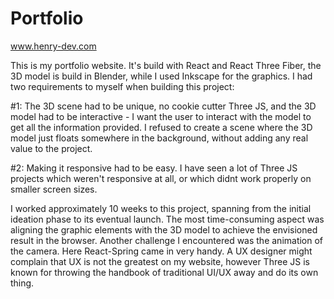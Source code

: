 # Portfolio  

www.henry-dev.com  

This is my portfolio website. It's build with React and React Three Fiber, the 3D model is build in Blender, while I used Inkscape for the graphics.
I had two requirements to myself when building this project:  

#1: The 3D scene had to be unique, no cookie cutter Three JS, and the 3D model had to be interactive - I want the user to interact with the model to get all the information provided. I refused to create a scene where the 3D model just floats somewhere in the background, without adding any real value to the project.  

#2: Making it responsive had to be easy. I have seen a lot of Three JS projects which weren't responsive at all, or which didnt work properly on smaller screen sizes.  

I worked approximately 10 weeks to this project, spanning from the initial ideation phase to its eventual launch. The most time-consuming aspect was aligning the graphic elements with the 3D model to achieve the envisioned result in the browser. Another challenge I encountered was the animation of the camera. Here React-Spring came in very handy. A UX designer might complain that UX is not the greatest on my website, however Three JS is known for throwing the handbook of traditional UI/UX away and do its own thing.  
